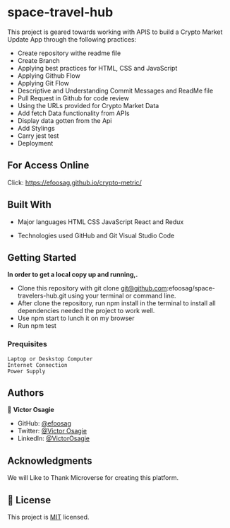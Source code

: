 # space-travel-hub

This project is geared towards working with APIS to build a Crypto Market Update App through the following practices:

- Create repository withe readme file
- Create Branch
- Applying best practices for HTML, CSS and JavaScript
- Applying Github Flow
- Applying Git Flow
- Descriptive and Understanding Commit Messages and ReadMe file
- Pull Request in Github for code review
- Using the URLs provided for Crypto Market Data
- Add fetch Data functionality from APIs
- Display data gotten from the Api
- Add Stylings
- Carry jest test
- Deployment

## For Access Online

Click: https://efoosag.github.io/crypto-metric/

## Built With

- Major languages
  HTML
  CSS
  JavaScript
  React and Redux

- Technologies used
  GitHub and Git
  Visual Studio Code

## Getting Started

**In order to get a local copy up and running,.**

- Clone this repository with git clone git@github.com:efoosag/space-travelers-hub.git using your terminal or command line.
- After clone the repository, run npm install in the terminal to install all dependencies needed the project to work well.
- Use npm start to lunch it on my browser
- Run npm test

### Prequisites

    Laptop or Deskstop Computer
    Internet Connection
    Power Supply

## Authors

👤 **Victor Osagie**

- GitHub: [@efoosag](https://github.com/efoosag)
- Twitter: [@Victor Osagie](https://www.twitter.com/Victorosagie08)
- LinkedIn: [@VictorOsagie](https://www.linkedin.com/in/victor-osagie-a713ba22b/)

## Acknowledgments

We will Like to Thank Microverse for creating this platform.

## 📝 License

This project is [MIT](./MIT.md) licensed.
